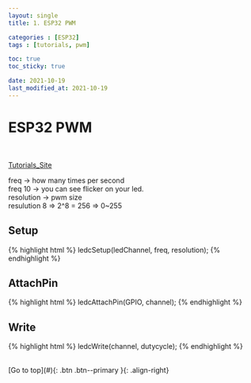 ```yaml
---
layout: single
title: 1. ESP32 PWM

categories : [ESP32]
tags : [tutorials, pwm]

toc: true
toc_sticky: true

date: 2021-10-19
last_modified_at: 2021-10-19
---
```


# ESP32 PWM
<br>

[Tutorials_Site](https://randomnerdtutorials.com/esp32-pwm-arduino-ide/)
<br>

freq -> how many times per second  
freq 10 -> you can see flicker on your led.  
resolution -> pwm size  
resulution 8 =>  2^8 = 256 => 0~255
<br>
  
## Setup
{% highlight html %}
ledcSetup(ledChannel, freq, resolution);
{% endhighlight %}
<br>


## AttachPin
{% highlight html %}
ledcAttachPin(GPIO, channel);
{% endhighlight %}
<br>

## Write
{% highlight html %}
ledcWrite(channel, dutycycle);
{% endhighlight %}


<br>
[Go to top](#){: .btn .btn--primary }{: .align-right}